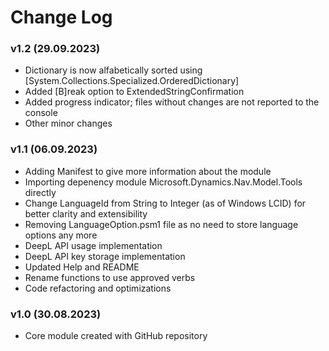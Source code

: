 # Change Log

### v1.2 (29.09.2023)
 - Dictionary is now alfabetically sorted using [System.Collections.Specialized.OrderedDictionary]
 - Added [B]reak option to ExtendedStringConfirmation
 - Added progress indicator; files without changes are not reported to the console
 - Other minor changes

### v1.1 (06.09.2023)
 - Adding Manifest to give more information about the module
 - Importing depenency module Microsoft.Dynamics.Nav.Model.Tools directly
 - Change LanguageId from String to Integer (as of Windows LCID) for better clarity and extensibility
 - Removing LanguageOption.psm1 file as no need to store language options any more
 - DeepL API usage implementation
 - DeepL API key storage implementation
 - Updated Help and README
 - Rename functions to use approved verbs
 - Code refactoring and optimizations

### v1.0 (30.08.2023)
 - Core module created with GitHub repository
